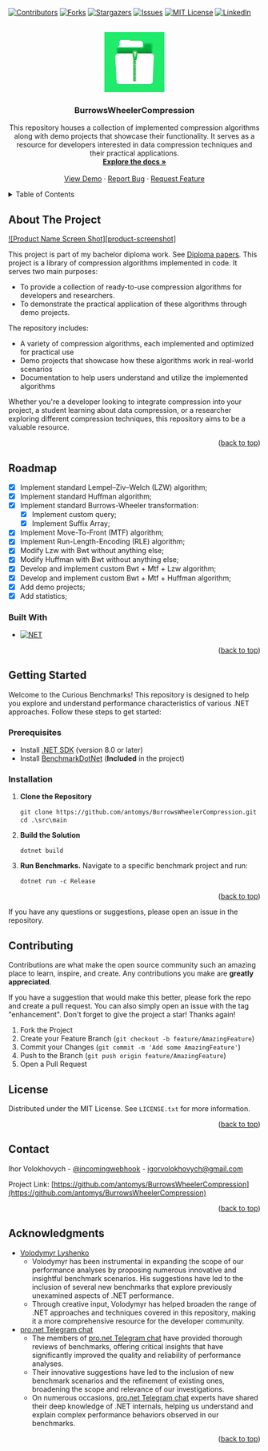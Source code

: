 <!-- Improved compatibility of back to top link: See: https://github.com/othneildrew/Best-README-Template/pull/73 -->
<a id="readme-top"></a>

<!-- PROJECT SHIELDS -->
[![Contributors][contributors-shield]][contributors-url]
[![Forks][forks-shield]][forks-url]
[![Stargazers][stars-shield]][stars-url]
[![Issues][issues-shield]][issues-url]
[![MIT License][license-shield]][license-url]
[![LinkedIn][linkedin-shield]][linkedin-url]


<!-- PROJECT LOGO -->
<br />
<div align="center">
  <a href="https://github.com/antomys/BurrowsWheelerCompression">
    <img src="assets/icon.png" alt="Logo" width="120" height="120">
  </a>

<h3 align="center">BurrowsWheelerCompression</h3>

  <p align="center">
    This repository houses a collection of implemented compression algorithms along with demo projects that showcase their functionality.
    It serves as a resource for developers interested in data compression techniques and their practical applications.
    <br />
    <a href="https://github.com/antomys/BurrowsWheelerCompression"><strong>Explore the docs »</strong></a>
    <br />
    <br />
    <a href="https://github.com/antomys/BurrowsWheelerCompression">View Demo</a>
    ·
    <a href="https://github.com/antomys/BurrowsWheelerCompression/issues/new?labels=bug&template=bug-report---.md">Report Bug</a>
    ·
    <a href="https://github.com/antomys/BurrowsWheelerCompression/issues/new?labels=enhancement&template=feature-request---.md">Request Feature</a>
  </p>
</div>


<!-- TABLE OF CONTENTS -->
<details>
  <summary>Table of Contents</summary>
  <ol>
    <li>
      <a href="#about-the-project">About The Project</a>
      <a href="#roadmap">Roadmap</a>
      <ul>
        <li><a href="#built-with">Built With</a></li>
      </ul>
    </li>
    <li>
      <a href="#getting-started">Getting Started</a>
      <ul>
        <li><a href="#prerequisites">Prerequisites</a></li>
        <li><a href="#installation">Installation</a></li>
      </ul>
    </li>
    <li><a href="#usage">Usage</a></li>
    <li><a href="#roadmap">Roadmap</a></li>
    <li><a href="#contributing">Contributing</a></li>
    <li><a href="#license">License</a></li>
    <li><a href="#contact">Contact</a></li>
    <li><a href="#acknowledgments">Acknowledgments</a></li>
  </ol>
</details>



<!-- ABOUT THE PROJECT -->
## About The Project

[![Product Name Screen Shot][product-screenshot]](https://example.com)

This project is part of my bachelor diploma work. See [Diploma papers](compression-papers.pdf).
This project is a library of compression algorithms implemented in code. It serves two main purposes:

- To provide a collection of ready-to-use compression algorithms for developers and researchers.
- To demonstrate the practical application of these algorithms through demo projects.

The repository includes:

- A variety of compression algorithms, each implemented and optimized for practical use
- Demo projects that showcase how these algorithms work in real-world scenarios
- Documentation to help users understand and utilize the implemented algorithms

Whether you're a developer looking to integrate compression into your project, a student learning about data compression, or a researcher exploring different compression techniques, this repository aims to be a valuable resource.
<p align="right">(<a href="#readme-top">back to top</a>)</p>

## Roadmap
- [X] Implement standard Lempel–Ziv–Welch (LZW) algorithm;
- [x] Implement standard Huffman algorithm;
- [x] Implement standard Burrows-Wheeler transformation:
    - [x] Implement custom query;
    - [x] Implement Suffix Array;
- [x] Implement Move-To-Front (MTF) algorithm;
- [x] Implement Run-Length-Encoding (RLE) algorithm;
- [x] Modify Lzw with Bwt without anything else;
- [x] Modify Huffman with Bwt without anything else;
- [x] Develop and implement custom Bwt + Mtf + Lzw algorithm;
- [x] Develop and implement custom Bwt + Mtf + Huffman algorithm;
- [x] Add demo projects;
- [x] Add statistics;

### Built With

* [![NET][NET]][NET-url]

<p align="right">(<a href="#readme-top">back to top</a>)</p>


<!-- GETTING STARTED -->
## Getting Started

Welcome to the Curious Benchmarks! This repository is designed to help you explore and understand performance characteristics of various .NET approaches. Follow these steps to get started:
### Prerequisites

- Install [.NET SDK](https://dotnet.microsoft.com/en-us/download) (version 8.0 or later)
- Install [BenchmarkDotNet](https://benchmarkdotnet.org/articles/overview.html) (**Included** in the project)


### Installation

1. **Clone the Repository**
    ```shell
   git clone https://github.com/antomys/BurrowsWheelerCompression.git
   cd .\src\main
   ```

2. **Build the Solution**
    ```shell
   dotnet build
   ```

3. **Run Benchmarks.** Navigate to a specific benchmark project and run:
    ```shell
   dotnet run -c Release
   ```
<p align="right">(<a href="#readme-top">back to top</a>)</p>

If you have any questions or suggestions, please open an issue in the repository.


<!-- CONTRIBUTING -->
## Contributing

Contributions are what make the open source community such an amazing place to learn, inspire, and create. Any contributions you make are **greatly appreciated**.

If you have a suggestion that would make this better, please fork the repo and create a pull request. You can also simply open an issue with the tag "enhancement".
Don't forget to give the project a star! Thanks again!

1. Fork the Project
2. Create your Feature Branch (`git checkout -b feature/AmazingFeature`)
3. Commit your Changes (`git commit -m 'Add some AmazingFeature'`)
4. Push to the Branch (`git push origin feature/AmazingFeature`)
5. Open a Pull Request

<!-- LICENSE -->
## License

Distributed under the MIT License. See `LICENSE.txt` for more information.

<p align="right">(<a href="#readme-top">back to top</a>)</p>

<!-- CONTACT -->
## Contact

Ihor Volokhovych - [@incomingwebhook](https://t.me/incomingwebhook) - igorvolokhovych@gmail.com

Project Link: [https://github.com/antomys/BurrowsWheelerCompression](https://github.com/antomys/BurrowsWheelerCompression)

<p align="right">(<a href="#readme-top">back to top</a>)</p>


<!-- ACKNOWLEDGMENTS -->
## Acknowledgments

* [Volodymyr Lyshenko](https://github.com/vovche)
    - Volodymyr has been instrumental in expanding the scope of our performance analyses by proposing numerous innovative and insightful benchmark scenarios. His suggestions have led to the inclusion of several new benchmarks that explore previously unexamined aspects of .NET performance.
    - Through creative input, Volodymyr has helped broaden the range of .NET approaches and techniques covered in this repository, making it a more comprehensive resource for the developer community.
* [pro.net Telegram chat](https://t.me/pro_net)
    - The members of [pro.net Telegram chat](https://t.me/pro_net) have provided thorough reviews of benchmarks, offering critical insights that have significantly improved the quality and reliability of performance analyses.
    - Their innovative suggestions have led to the inclusion of new benchmark scenarios and the refinement of existing ones, broadening the scope and relevance of our investigations.
    - On numerous occasions, [pro.net Telegram chat](https://t.me/pro_net) experts have shared their deep knowledge of .NET internals, helping us understand and explain complex performance behaviors observed in our benchmarks.

<p align="right">(<a href="#readme-top">back to top</a>)</p>


<!-- MARKDOWN LINKS & IMAGES -->
<!-- https://www.markdownguide.org/basic-syntax/#reference-style-links -->
[contributors-shield]: https://img.shields.io/github/contributors/antomys/BurrowsWheelerCompression.svg?style=for-the-badge
[contributors-url]: https://github.com/antomys/BurrowsWheelerCompression/graphs/contributors
[forks-shield]: https://img.shields.io/github/forks/antomys/BurrowsWheelerCompression.svg?style=for-the-badge
[forks-url]: https://github.com/antomys/BurrowsWheelerCompression/network/members
[stars-shield]: https://img.shields.io/github/stars/antomys/BurrowsWheelerCompression.svg?style=for-the-badge
[stars-url]: https://github.com/antomys/BurrowsWheelerCompression/stargazers
[issues-shield]: https://img.shields.io/github/issues/antomys/BurrowsWheelerCompression.svg?style=for-the-badge
[issues-url]: https://github.com/antomys/BurrowsWheelerCompression/issues
[license-shield]: https://img.shields.io/github/license/antomys/BurrowsWheelerCompression.svg?style=for-the-badge
[license-url]: https://github.com/antomys/BurrowsWheelerCompression/blob/master/LICENSE.txt
[linkedin-shield]: https://img.shields.io/badge/-LinkedIn-black.svg?style=for-the-badge&logo=linkedin&colorB=555
[linkedin-url]: https://www.linkedin.com/in/ihor-volokhovych-23875217a/
[NET]: https://img.shields.io/badge/-.NET%208.0-blueviolet
[NET-url]: https://dotnet.microsoft.com/en-us/
